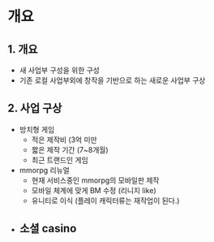 # 개요
## 1. 개요
- 새 사업부 구성을 위한 구성
- 기존 로컬 사업부외에 창작을 기반으로 하는 새로운 사업부 구상

## 2. 사업 구상
- 방치형 게임
  - 적은 제작비 (3억 미만
  - 짧은 제작 기간 (7~8개월)
  - 최근 트랜드인 게임 
- mmorpg 리뉴얼
  - 현재 서비스중인 mmorpg의 모바일판 제작
  - 모바일 체계에 맞게 BM 수정 (리니지 like)
  - 유니티로 이식 (플레이 캐릭터류는 재작업이 된다.)  
- 소셜 casino
  - 



